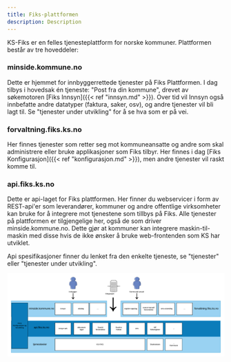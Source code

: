 ```yaml
---
title: Fiks-plattformen
description: Description
---
```


KS-Fiks er en felles tjenesteplattform for norske kommuner. Plattformen består av tre hoveddeler:

### minside.kommune.no
Dette er hjemmet for innbyggerrettede tjenester på Fiks Plattformen. I dag tilbys i hovedsak én tjeneste: "Post fra din kommune", drevet av søkemotoren [Fiks Innsyn]({{< ref "innsyn.md" >}}). Over tid vil Innsyn også innbefatte andre datatyper (faktura, saker, osv), og andre tjenester vil bli lagt til. Se "tjenester under utvikling" for å se hva som er på vei. 

### forvaltning.fiks.ks.no
Her finnes tjenester som retter seg mot kommuneansatte og andre som skal administrere eller bruke applikasjoner som Fiks tilbyr. Her finnes i dag [Fiks Konfigurasjon]({{< ref "konfigurasjon.md" >}}), men andre tjenester vil raskt komme til.

### api.fiks.ks.no
Dette er api-laget for Fiks plattformen. Her finner du webservicer i form av REST-api'er som leverandører, kommuner og andre offentlige virksomheter kan bruke for å integrere mot tjenestene som tillbys på Fiks. Alle tjenester på plattformen er tilgjengelige her, også de som driver minside.kommune.no. Dette gjør at kommuner kan integrere maskin-til-maskin med disse hvis de ikke ønsker å bruke web-frontenden som KS har utviklet.

Api spesifikasjoner finner du lenket fra den enkelte tjeneste, se "tjenester" eller "tjenester under utvikling".

![fiks oversikt](images/fiks_diagram.png "Fiks oversikt")



